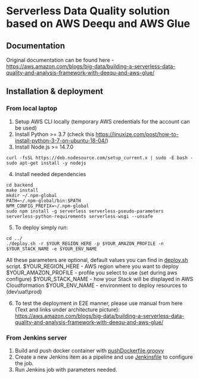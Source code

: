# Serverless Data Quality solution based on AWS Deequ and AWS Glue

## Documentation
Original documentation can be found here - https://aws.amazon.com/blogs/big-data/building-a-serverless-data-quality-and-analysis-framework-with-deequ-and-aws-glue/

## Installation & deployment
### From local laptop
1. Setup AWS CLI locally (temporary AWS credentials for the account can be used)
2. Install Python >= 3.7 (check this https://linuxize.com/post/how-to-install-python-3-7-on-ubuntu-18-04/)
3. Install Node.js >= 14.7.0
```
curl -fsSL https://deb.nodesource.com/setup_current.x | sudo -E bash -
sudo apt-get install -y nodejs
```
4. Install needed dependencies 
```
cd backend
make install
mkdir ~/.npm-global
PATH=~/.npm-global/bin:$PATH
NPM_CONFIG_PREFIX=~/.npm-global
sudo npm install -g serverless serverless-pseudo-parameters serverless-python-requirements serverless-wsgi --unsafe
```
5. To deploy simply run:
```
cd ../
./deploy.sh -r $YOUR_REGION_HERE -p $YOUR_AMAZON_PROFILE -n $YOUR_STACK_NAME -e $YOUR_ENV_NAME
```
All these parameters are optional, default values you can find in [deploy.sh](deploy.sh) script.
$YOUR_REGION_HERE - AWS region where you want to deploy 
$YOUR_AMAZON_PROFILE - profile you select to use (set during aws configure)
$YOUR_STACK_NAME - how your Stack will be displayed in AWS Cloudformation
$YOUR_ENV_NAME - environment to deploy resources to (dev\uat\prod)

6. To test the deployment in E2E manner, please use manual from here (Text and links under architecture picture): 
https://aws.amazon.com/blogs/big-data/building-a-serverless-data-quality-and-analysis-framework-with-deequ-and-aws-glue/

### From Jenkins server
1. Build and push docker container with [pushDockerfile.groovy](jenkins/pushDockerfile.groovy)
2. Create a new Jenkins item as a pipeline and use [Jenkinsfile](jenkins/Jenkinsfile) to configure the job.
3. Run Jenkins job with parameters needed.
